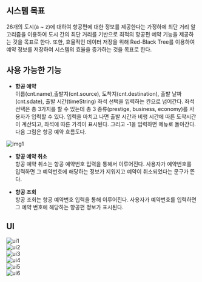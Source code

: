## 시스템 목표

26개의 도시(a ~ z)에 대하여 항공편에 대한 정보를 제공한다는 가정하에 최단 거리 알고리즘을 이용하여 도시 간의 최단 거리를 기반으로 최적의 항공편 예약 기능을 제공하는 것을 목표로 한다. 또한, 효율적인 데이터 저장을 위해 Red-Black Tree를 이용하여 예약 정보를 저장하여 시스템의 효율을 증가하는 것을 목표로 한다.

## 사용 가능한 기능

- <strong>항공 예약</strong>  
이름(cnt.name),출발지(cnt.source), 도착지(cnt.destination), 출발 날짜(cnt.sdate), 출발 시간(timeString) 좌석 선택을 입력하는 칸으로 넘어간다.
좌석 선택은 총 3가지를 할 수 있는데 총 3 종류(prestige, business, economy)를 사용자가 입력할 수 있다.
입력을 마치고 나면 출발 시간과 비행 시간에 따른 도착시간이 계산되고, 좌석에 따른 가격이 표시된다. 그리고 -1을 입력하면 메뉴로 돌아간다.
다음 그림은 항공 예약 흐름도다.

![img1](https://user-images.githubusercontent.com/15210906/89439547-51219900-d785-11ea-95c3-a3c949b46be3.png)

- <strong>항공 예약 취소</strong>  
항공 예약 취소는 항공 예약번호 입력을 통해서 이루어진다. 사용자가 예약번호를 입력하면 그 예약번호에 해당하는 정보가 지워지고 예약이 취소되었다는 문구가 뜬다.

- <strong>항공 조회</strong>  
항공 조회는 항공 예약번호 입력을 통해 이루어진다. 사용자가 예약번호를 입력하면 그 예약 번호에 해당하는 항공편 정보가 표시된다.


## UI

![ui1](https://user-images.githubusercontent.com/15210906/89439612-68f91d00-d785-11ea-90e6-5ac8179efad2.jpg)  
![ui2](https://user-images.githubusercontent.com/15210906/89439623-6d253a80-d785-11ea-9262-21972601871a.png)  
![ui3](https://user-images.githubusercontent.com/15210906/89439626-6dbdd100-d785-11ea-806f-6f651f90cfb9.jpg)  
![ui4](https://user-images.githubusercontent.com/15210906/89439628-6e566780-d785-11ea-876f-5d47a43f918a.jpg)  
![ui5](https://user-images.githubusercontent.com/15210906/89439630-6e566780-d785-11ea-94c6-751c7442eb01.jpg)  
![ui6](https://user-images.githubusercontent.com/15210906/89439631-6eeefe00-d785-11ea-93b2-beb4d6668b08.jpg)  

